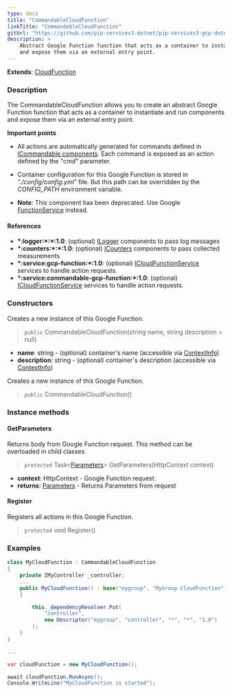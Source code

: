 ```yaml
---
type: docs
title: "CommandableCloudFunction"
linkTitle: "CommandableCloudFunction"
gitUrl: "https://github.com/pip-services3-dotnet/pip-services3-gcp-dotnet"
description: >
    Abstract Google Function function that acts as a container to instantiate and run components
    and expose them via an external entry point.
---
```


**Extends**: [CloudFunction](../cloud_function)

### Description
The CommandableCloudFunction allows you to create an abstract Google Function function that acts as a container to instantiate and run components and expose them via an external entry point.

**Important points**

- All actions are automatically generated for commands defined in [ICommandable components](../../../commons/commands/icommandable). Each command is exposed as an action defined by the "cmd" parameter.
  
- Container configuration for this Google Function is stored in *"./config/config.yml"* file. But this path can be overridden by the *CONFIG_PATH* environment variable.
 
- **Note**: This component has been deprecated. Use Google [FunctionService](../../services/cloud_function_service) instead.


#### References

- **\*:logger:\*:\*:1.0**: (optional) [ILogger](../../../components/log/ilogger) components to pass log messages
- **\*:counters:\*:\*:1.0**: (optional) [ICounters](../../../components/count/icounters) components to pass collected measurements
- **\*:service:gcp-function:\*:1.0**: (optional) [ICloudFunctionService](../../services/icloud_function_service) services to handle action requests.
- **\*:service:commandable-gcp-function:\*:1.0**: (optional) [ICloudFunctionService](../../services/icloud_function_service) services to handle action requests.

### Constructors
Creates a new instance of this Google Function.

> `public` CommandableCloudFunction(string name, string description = null)

- **name**: string - (optional) container's name (accessible via [ContextInfo](../../../components/info/context_info))
- **description**: string - (optional) container's description (accessible via [ContextInfo](../../../components/info/context_info))

Creates a new instance of this Google Function.

> `public` CommandableCloudFunction()


### Instance methods

#### GetParameters
Returns body from Google Function request.
This method can be overloaded in child classes

> `protected` Task\<[Parameters](../../../commons/run/parameters)\> GetParameters(HttpContext context)

- **context**: HttpContext - Google Function request.
- **returns**: [Parameters](../../../commons/run/parameters) - Returns Parameters from request

#### Register
Registers all actions in this Google Function.

> `protected` void Register()


### Examples

```cs
class MyCloudFunction : CommandableCloudFunction
{
    private IMyController _controller;
    ...
    public MyCloudFunction() : base("mygroup", "MyGroup CloudFunction")
    {

        this._dependencyResolver.Put(
            "controller",
            new Descriptor("mygroup", "controller", "*", "*", "1.0")
        );
    }
}

...

var cloudFunction = new MyCloudFunction();

await cloudFunction.RunAsync();
Console.WriteLine("MyCloudFunction is started");
```
